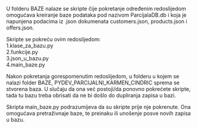 U folderu BAZE nalaze se skripte čije pokretanje određenim redoslijedom omogućava kreiranje baze podataka pod nazivom
ParcijalaDB.db i koja je napunjena podacima iz .json dokumenata customers.json, products.json i offers.json.   
   
Skripte se pokreću ovim redoslijedom:  
1.klase_za_bazu.py  
2.funkcije.py  
3.json_u_bazu.py   
4.main_baze.py   
   
Nakon pokretanja gorespomenutim redoslijedom, u folderu u kojem se nalazi folder BAZE, PYDEV_PARCIJALNI_KARMEN_CINDRIC sprema se 
stvorena baza. U slučaju da ona već postoji/da ponovno pokrećete skripte, tada tu bazu treba obrisati da ne bi došlo do dupliranja 
zapisa u bazi.   

Skripta main_baze.py podrazumijeva da su skripte prije nje pokrenute. Ona omogućava pretraživnaje baze, te preinaku ili unošenje posve 
novih zapisa u bazu.   
